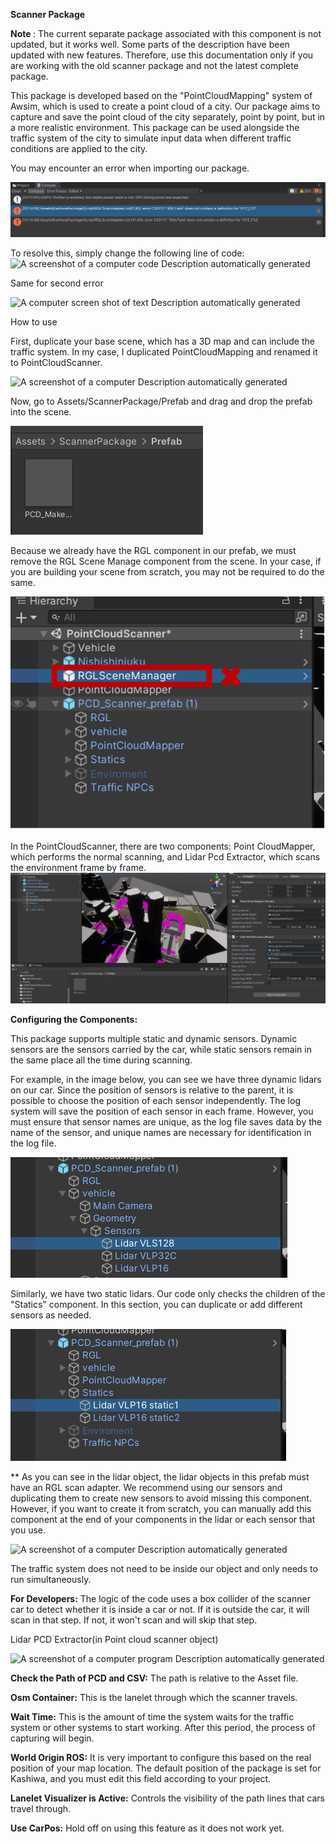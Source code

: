 **Scanner Package**

<Strong> Note </Strong>: The current separate package associated with this component is not updated, but it works well. Some parts of the description have been updated with new features. Therefore, use this documentation only if you are working with the old scanner package and not the latest complete package.

This package is developed based on the \"PointCloudMapping\" system of
Awsim, which is used to create a point cloud of a city. Our package aims
to capture and save the point cloud of the city separately, point by
point, but in a more realistic environment. This package can be used
alongside the traffic system of the city to simulate input data when
different traffic conditions are applied to the city.

You may encounter an error when importing our package.

![](image1.png)

To resolve this, simply change the following line of code:![A screenshot
of a computer code Description automatically
generated](image2.png)

Same for second error

![A computer screen shot of text Description automatically
generated](image3.png)

How to use

First, duplicate your base scene, which has a 3D map and can include the
traffic system. In my case, I duplicated PointCloudMapping and renamed
it to PointCloudScanner.

![A screenshot of a computer Description automatically
generated](image4.png)

Now, go to Assets/ScannerPackage/Prefab and drag and drop the prefab
into the scene.

![](image5.png)

Because we already have the RGL component in our prefab, we must remove
the RGL Scene Manage component from the scene. In your case, if you are
building your scene from scratch, you may not be required to do the
same.

![](image6.png)

In the PointCloudScanner, there are two components: Point CloudMapper,
which performs the normal scanning, and Lidar Pcd Extractor, which scans
the environment frame by
frame.![](image7.png)

**Configuring the Components:**

This package supports multiple static and dynamic sensors. Dynamic
sensors are the sensors carried by the car, while static sensors remain
in the same place all the time during scanning.

For example, in the image below, you can see we have three dynamic
lidars on our car. Since the position of sensors is relative to the
parent, it is possible to choose the position of each sensor
independently. The log system will save the position of each sensor in
each frame. However, you must ensure that sensor names are unique, as
the log file saves data by the name of the sensor, and unique names are
necessary for identification in the log file.

![](image8.png)

Similarly, we have two static lidars. Our code only checks the children
of the "Statics" component. In this section, you can duplicate or add
different sensors as needed.

![](image9.png)

\*\* As you can see in the lidar object, the lidar objects in this
prefab must have an RGL scan adapter. We recommend using our sensors and
duplicating them to create new sensors to avoid missing this component.
However, if you want to create it from scratch, you can manually add
this component at the end of your components in the lidar or each sensor
that you use.

![A screenshot of a computer Description automatically
generated](image10.png)

The traffic system does not need to be inside our object and only needs
to run simultaneously.

**For Developers:** The logic of the code uses a box collider of the
scanner car to detect whether it is inside a car or not. If it is
outside the car, it will scan in that step. If not, it won't scan and
will skip that step.

Lidar PCD Extractor(in Point cloud scanner object)

![A screenshot of a computer program Description automatically
generated](image11.png)

**Check the Path of PCD and CSV:** The path is relative to the Asset
file.

**Osm Container:** This is the lanelet through which the scanner
travels.

**Wait Time:** This is the amount of time the system waits for the
traffic system or other systems to start working. After this period, the
process of capturing will begin.

**World Origin ROS:** It is very important to configure this based on
the real position of your map location. The default position of the
package is set for Kashiwa, and you must edit this field according to
your project.

**Lanelet Visualizer is Active:** Controls the visibility of the path
lines that cars travel through.

**Use CarPos:** Hold off on using this feature as it does not work
yet.
